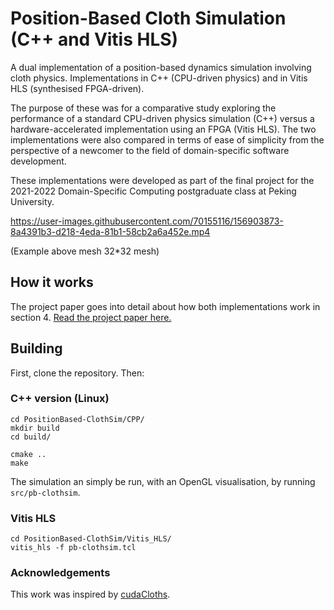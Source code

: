 # Position-Based Cloth Simulation (C++ and Vitis HLS)
A dual implementation of a position-based dynamics simulation involving cloth physics. Implementations in C++ (CPU-driven physics) and in Vitis HLS (synthesised FPGA-driven). 

The purpose of these was for a comparative study exploring the performance of a standard CPU-driven physics simulation (C++) versus a hardware-accelerated implementation using an FPGA (Vitis HLS). The two implementations were also compared in terms of ease of simplicity from the perspective of a newcomer to the field of domain-specific software development.

These implementations were developed as part of the final project for the 2021-2022 Domain-Specific Computing postgraduate class at Peking University.

https://user-images.githubusercontent.com/70155116/156903873-8a4391b3-d218-4eda-81b1-58cb2a6a452e.mp4

(Example above mesh 32\*32 mesh) 

## How it works

The project paper goes into detail about how both implementations work in section 4. [Read the project paper here.](https://github.com/claucambra/PositionBased-ClothSim/blob/77c91a634f43020f5227d3ceed1436dcbaefd7c7/project_paper.pdf)

## Building

First, clone the repository. Then:

### C++ version (Linux)

```
cd PositionBased-ClothSim/CPP/
mkdir build
cd build/

cmake ..
make
```

The simulation an simply be run, with an OpenGL visualisation, by running `src/pb-clothsim`.

### Vitis HLS 

```
cd PositionBased-ClothSim/Vitis_HLS/
vitis_hls -f pb-clothsim.tcl
```

### Acknowledgements
This work was inspired by [cudaCloths](https://github.com/gravitino/cudaCloths).
